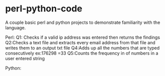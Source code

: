 # perl-python-code
A couple basic perl and python projects to demonstrate familiarity with the language. 


Perl:
Q1: Checks if a valid ip address was entered then returns the findings
Q2:Checks a text file and extracts every email address from that file and writes them to an output txt file
Q4:Adds up all the numbers that are typed consecutively ex:176298 =33
Q5:Counts the frequency in of numbers in a user entered string

Python:
